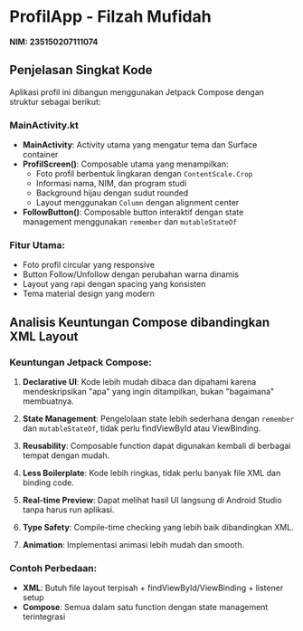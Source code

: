 # ProfilApp - Filzah Mufidah
**NIM: 235150207111074**

## Penjelasan Singkat Kode

Aplikasi profil ini dibangun menggunakan Jetpack Compose dengan struktur sebagai berikut:

### MainActivity.kt
- **MainActivity**: Activity utama yang mengatur tema dan Surface container
- **ProfilScreen()**: Composable utama yang menampilkan:
  - Foto profil berbentuk lingkaran dengan `ContentScale.Crop`
  - Informasi nama, NIM, dan program studi
  - Background hijau dengan sudut rounded
  - Layout menggunakan `Column` dengan alignment center
- **FollowButton()**: Composable button interaktif dengan state management menggunakan `remember` dan `mutableStateOf`

### Fitur Utama:
- Foto profil circular yang responsive
- Button Follow/Unfollow dengan perubahan warna dinamis
- Layout yang rapi dengan spacing yang konsisten
- Tema material design yang modern

## Analisis Keuntungan Compose dibandingkan XML Layout

### Keuntungan Jetpack Compose:

1. **Declarative UI**: Kode lebih mudah dibaca dan dipahami karena mendeskripsikan "apa" yang ingin ditampilkan, bukan "bagaimana" membuatnya.

2. **State Management**: Pengelolaan state lebih sederhana dengan `remember` dan `mutableStateOf`, tidak perlu findViewById atau ViewBinding.

3. **Reusability**: Composable function dapat digunakan kembali di berbagai tempat dengan mudah.

4. **Less Boilerplate**: Kode lebih ringkas, tidak perlu banyak file XML dan binding code.

5. **Real-time Preview**: Dapat melihat hasil UI langsung di Android Studio tanpa harus run aplikasi.

6. **Type Safety**: Compile-time checking yang lebih baik dibandingkan XML.

7. **Animation**: Implementasi animasi lebih mudah dan smooth.

### Contoh Perbedaan:
- **XML**: Butuh file layout terpisah + findViewById/ViewBinding + listener setup
- **Compose**: Semua dalam satu function dengan state management terintegrasi
